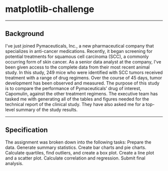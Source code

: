 # matplotlib-challenge

-----------------------------------------------------------------------
Background
-----------------------------------------------------------------------

I've just joined Pymaceuticals, Inc., a new pharmaceutical company that specializes in anti-cancer medications. Recently, it began screening for potential treatments for squamous cell carcinoma (SCC), a commonly occurring form of skin cancer.
As a senior data analyst at the company, I've been given access to the complete data from their most recent animal study. In this study, 249 mice who were identified with SCC tumors received treatment with a range of drug regimens. Over the course of 45 days, tumor development has been observed and measured. The purpose of this study is to compare the performance of Pymaceuticals’ drug of interest, Capomulin, against the other treatment regimens.
The executive team has tasked me with generating all of the tables and figures needed for the technical report of the clinical study. They have also asked me for a top-level summary of the study results.

-----------------------------------------------------------------------
Specification
-----------------------------------------------------------------------

The assignment was broken down into the following tasks:
Prepare the data.
Generate summary statistics.
Create bar charts and pie charts.
Calculate quartiles, find outliers, and create a box plot.
Create a line plot and a scatter plot.
Calculate correlation and regression.
Submit final analysis.
